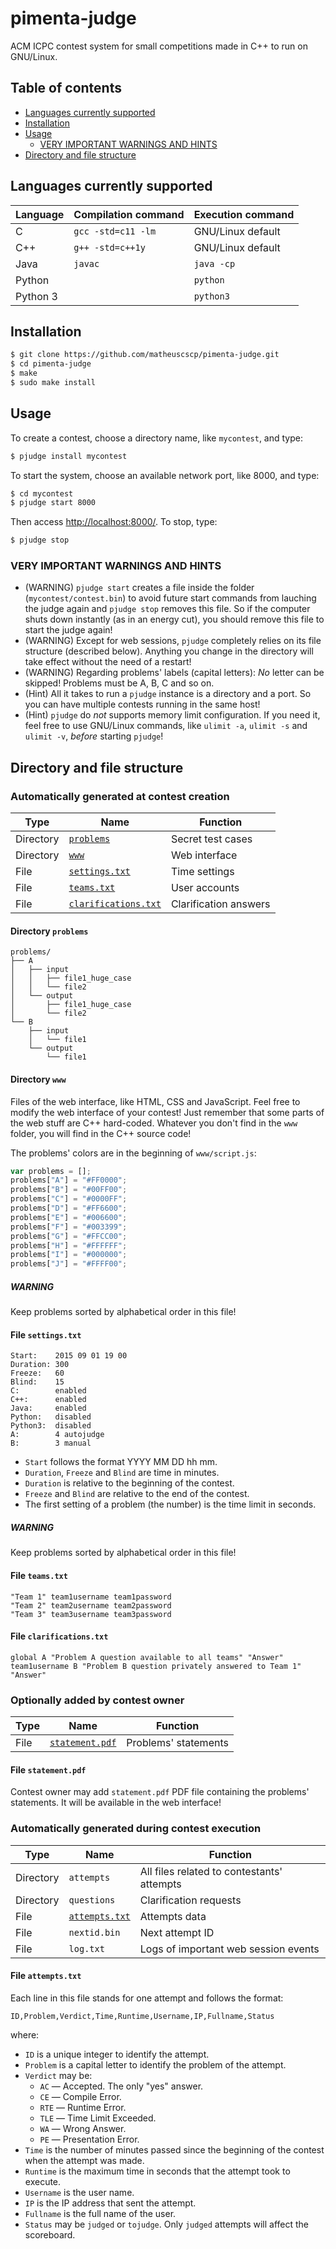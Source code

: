 # pimenta-judge
ACM ICPC contest system for small competitions made in C++ to run on GNU/Linux.

## Table of contents
* [Languages currently supported](#languages-currently-supported)
* [Installation](#installation)
* [Usage](#usage)
  * [VERY IMPORTANT WARNINGS AND HINTS](#very-important-warnings-and-hints)
* [Directory and file structure](#directory-and-file-structure)

## Languages currently supported
| Language | Compilation command | Execution command |
| -------- | ------------------- | ----------------- |
| C        | `gcc -std=c11 -lm`  | GNU/Linux default |
| C++      | `g++ -std=c++1y`    | GNU/Linux default |
| Java     | `javac`             | `java -cp`        |
| Python   |                     | `python`          |
| Python 3 |                     | `python3`         |

## Installation
```bash
$ git clone https://github.com/matheuscscp/pimenta-judge.git
$ cd pimenta-judge
$ make
$ sudo make install
```

## Usage
To create a contest, choose a directory name, like `mycontest`, and type:
```bash
$ pjudge install mycontest
```
To start the system, choose an available network port, like 8000, and type:
```bash
$ cd mycontest
$ pjudge start 8000
```
Then access [http://localhost:8000/](http://localhost:8000/). To stop, type:
```bash
$ pjudge stop
```

### VERY IMPORTANT WARNINGS AND HINTS
* (WARNING) `pjudge start` creates a file inside the folder (`mycontest/contest.bin`) to avoid future start commands from lauching the judge again and `pjudge stop` removes this file. So if the computer shuts down instantly (as in an energy cut), you should remove this file to start the judge again!
* (WARNING) Except for web sessions, `pjudge` completely relies on its file structure (described below). Anything you change in the directory will take effect without the need of a restart!
* (WARNING) Regarding problems' labels (capital letters): *No* letter can be skipped! Problems must be A, B, C and so on.
* (Hint) All it takes to run a `pjudge` instance is a directory and a port. So you can have multiple contests running in the same host!
* (Hint) `pjudge` do *not* supports memory limit configuration. If you need it, feel free to use GNU/Linux commands, like `ulimit -a`, `ulimit -s` and `ulimit -v`, *before* starting `pjudge`!

## Directory and file structure

### Automatically generated at contest creation
| Type      | Name                                            | Function              |
| --------- | ----------------------------------------------- | --------------------- |
| Directory | [`problems`](#directory-problems)               | Secret test cases     |
| Directory | [`www`](#directory-www)                         | Web interface         |
| File      | [`settings.txt`](#file-settingstxt)             | Time settings         |
| File      | [`teams.txt`](#file-teamstxt)                   | User accounts         |
| File      | [`clarifications.txt`](#file-clarificationstxt) | Clarification answers |

#### Directory `problems`
```
problems/
├── A
│   ├── input
│   │   ├── file1_huge_case
│   │   └── file2
│   └── output
│       ├── file1_huge_case
│       └── file2
└── B
    ├── input
    │   └── file1
    └── output
        └── file1
```

#### Directory `www`
Files of the web interface, like HTML, CSS and JavaScript. Feel free to modify the web interface of your contest! Just remember that some parts of the web stuff are C++ hard-coded. Whatever you don't find in the `www` folder, you will find in the C++ source code!

The problems' colors are in the beginning of `www/script.js`:
```javascript
var problems = [];
problems["A"] = "#FF0000";
problems["B"] = "#00FF00";
problems["C"] = "#0000FF";
problems["D"] = "#FF6600";
problems["E"] = "#006600";
problems["F"] = "#003399";
problems["G"] = "#FFCC00";
problems["H"] = "#FFFFFF";
problems["I"] = "#000000";
problems["J"] = "#FFFF00";
```
##### WARNING
Keep problems sorted by alphabetical order in this file!

#### File `settings.txt`
```
Start:    2015 09 01 19 00
Duration: 300
Freeze:   60
Blind:    15
C:        enabled
C++:      enabled
Java:     enabled
Python:   disabled
Python3:  disabled
A:        4 autojudge
B:        3 manual
```
* `Start` follows the format YYYY MM DD hh mm.
* `Duration`, `Freeze` and `Blind` are time in minutes.
* `Duration` is relative to the beginning of the contest.
* `Freeze` and `Blind` are relative to the end of the contest.
* The first setting of a problem (the number) is the time limit in seconds.
##### WARNING
Keep problems sorted by alphabetical order in this file!

#### File `teams.txt`
```
"Team 1" team1username team1password
"Team 2" team2username team2password
"Team 3" team3username team3password
```

#### File `clarifications.txt`
```
global A "Problem A question available to all teams" "Answer"
team1username B "Problem B question privately answered to Team 1" "Answer"
```

### Optionally added by contest owner
| Type | Name                                  | Function             |
| ---- | ------------------------------------- | -------------------- |
| File | [`statement.pdf`](#file-statementpdf) | Problems' statements |

#### File `statement.pdf`
Contest owner may add `statement.pdf` PDF file containing the problems' statements. It will be available in the web interface!

### Automatically generated during contest execution
| Type      | Name                                | Function                                   |
| --------- | ----------------------------------- | ------------------------------------------ |
| Directory | `attempts`                          | All files related to contestants' attempts |
| Directory | `questions`                         | Clarification requests                     |
| File      | [`attempts.txt`](#file-attemptstxt) | Attempts data                              |
| File      | `nextid.bin`                        | Next attempt ID                            |
| File      | `log.txt`                           | Logs of important web session events       |

#### File `attempts.txt`
Each line in this file stands for one attempt and follows the format:
```
ID,Problem,Verdict,Time,Runtime,Username,IP,Fullname,Status
```
where:
* `ID` is a unique integer to identify the attempt.
* `Problem` is a capital letter to identify the problem of the attempt.
* `Verdict` may be:
  * `AC` — Accepted. The only "yes" answer.
  * `CE` — Compile Error.
  * `RTE` — Runtime Error.
  * `TLE` — Time Limit Exceeded.
  * `WA` — Wrong Answer.
  * `PE` — Presentation Error.
* `Time` is the number of minutes passed since the beginning of the contest when the attempt was made.
* `Runtime` is the maximum time in seconds that the attempt took to execute.
* `Username` is the user name.
* `IP` is the IP address that sent the attempt.
* `Fullname` is the full name of the user.
* `Status` may be `judged` or `tojudge`. Only `judged` attempts will affect the scoreboard.
